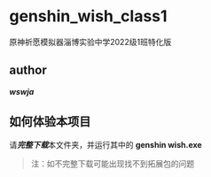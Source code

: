 # genshin_wish_class1
原神祈愿模拟器淄博实验中学2022级1班特化版
## author
***wswja***
## 如何体验本项目
请***完整下载***本文件夹，并运行其中的 **genshin wish.exe**
>注：如不完整下载可能出现找不到拓展包的问题
